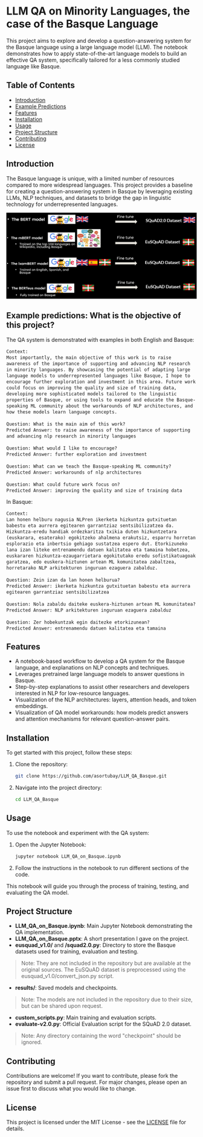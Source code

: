 # LLM QA on Minority Languages, the case of the Basque Language

This project aims to explore and develop a question-answering system for the Basque language using a large language model (LLM). The notebook demonstrates how to apply state-of-the-art language models to build an effective QA system, specifically tailored for a less commonly studied language like Basque.

## Table of Contents
- [Introduction](#introduction)
- [Example Predictions](#example-predictions-what-is-the-objective-of-this-project)
- [Features](#features)
- [Installation](#installation)
- [Usage](#usage)
- [Project Structure](#project-structure)
- [Contributing](#contributing)
- [License](#license)

## Introduction

The Basque language is unique, with a limited number of resources compared to more widespread languages. This project provides a baseline for creating a question-answering system in Basque by leveraging existing LLMs, NLP techniques, and datasets to bridge the gap in linguistic technology for underrepresented languages.

![Different Approaches](./figures/different_model_finetuning.PNG)

## Example predictions: What is the objective of this project?
The QA system is demonstrated with examples in both English and Basque:

```
Context: 
Most importantly, the main objective of this work is to raise awareness of the importance of supporting and advancing NLP research in minority languages. By showcasing the potential of adapting large language models to underrepresented languages like Basque, I hope to encourage further exploration and investment in this area. Future work could focus on improving the quality and size of training data, developing more sophisticated models tailored to the linguistic properties of Basque, or using tools to expand and educate the Basque-speaking ML community about the workarounds of NLP architectures, and how these models learn language concepts.

Question: What is the main aim of this work?
Predicted Answer: to raise awareness of the importance of supporting and advancing nlp research in minority languages

Question: What would I like to encourage?
Predicted Answer: further exploration and investment

Question: What can we teach the Basque-speaking ML community?
Predicted Answer: workarounds of nlp architectures

Question: What could future work focus on?
Predicted Answer: improving the quality and size of training data
```

In Basque:

```
Context: 
Lan honen helburu nagusia NLPren ikerketa hizkuntza gutxituetan babestu eta aurrera egitearen garrantziaz sentsibilizatzea da. Hizkuntza-eredu handiak ordezkaritza txikia duten hizkuntzetara (euskarara, esaterako) egokitzeko ahalmena erakutsiz, esparru horretan esplorazio eta inbertsio gehiago sustatzea espero dut. Etorkizuneko lana izan liteke entrenamendu datuen kalitatea eta tamaina hobetzea, euskararen hizkuntza-ezaugarrietara egokitutako eredu sofistikatuagoak garatzea, edo euskera-hiztunen artean ML komunitatea zabaltzea, horretarako NLP arkitekturen inguruan ezaguera zabalduz. 

Question: Zein izan da lan honen helburua?
Predicted Answer: ikerketa hizkuntza gutxituetan babestu eta aurrera egitearen garrantziaz sentsibilizatzea

Question: Nola zabaldu daiteke euskera-hiztunen artean ML komunitatea?
Predicted Answer: NLP arkitekturen inguruan ezaguera zabalduz

Question: Zer hobekuntzak egin daitezke etorkizunean?
Predicted Answer: entrenamendu datuen kalitatea eta tamaina
```

## Features
- A notebook-based workflow to develop a QA system for the Basque language, and explanations on NLP concepts and techniques.
- Leverages pretrained large language models to answer questions in Basque.
- Step-by-step explanations to assist other researchers and developers interested in NLP for low-resource languages.
- Visualization of the NLP architectures: layers, attention heads, and token embeddings.
- Visualization of QA model workarounds: how models predict answers and attention mechanisms for relevant question-answer pairs.

## Installation

To get started with this project, follow these steps:

1. Clone the repository:
   ```bash
   git clone https://github.com/asortubay/LLM_QA_Basque.git
   ```
2. Navigate into the project directory:
   ```bash
   cd LLM_QA_Basque
   ```

## Usage

To use the notebook and experiment with the QA system:

1. Open the Jupyter Notebook:
   ```bash
   jupyter notebook LLM_QA_on_Basque.ipynb
   ```
2. Follow the instructions in the notebook to run different sections of the code.

This notebook will guide you through the process of training, testing, and evaluating the QA model.

## Project Structure
- **LLM_QA_on_Basque.ipynb**: Main Jupyter Notebook demonstrating the QA implementation.
- **LLM_QA_on_Basque.pptx**: A short presentation I gave on the project.
- **eusquad_v1.0/** and **/squad2.0.py**: Directory to store the Basque datasets used for training, evaluation and testing.
> Note: They are not included in the repository but are available at the original sources. The EuSQuAD dataset is preprocessed using the eusquad_v1.0/convert_json.py script.
- **results/**: Saved models and checkpoints.
> Note: The models are not included in the repository due to their size, but can be shared upon request.
- **custom_scripts.py**: Main training and evaluation scripts.
- **evaluate-v2.0.py**: Official Evaluation script for the SQuAD 2.0 dataset.

> Note: Any directory containing the word "checkpoint" should be ignored.

## Contributing

Contributions are welcome! If you want to contribute, please fork the repository and submit a pull request. For major changes, please open an issue first to discuss what you would like to change.

## License

This project is licensed under the MIT License - see the [LICENSE](LICENSE) file for details.

